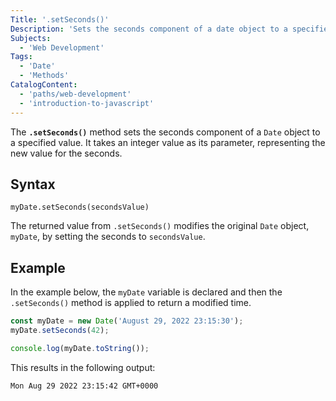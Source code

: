 ```yaml
---
Title: '.setSeconds()'
Description: 'Sets the seconds component of a date object to a specified value.'
Subjects:
  - 'Web Development'
Tags:
  - 'Date'
  - 'Methods'
CatalogContent:
  - 'paths/web-development'
  - 'introduction-to-javascript'
---
```


The **`.setSeconds()`** method sets the seconds component of a `Date` object to a specified value. It takes an integer value as its parameter, representing the new value for the seconds.

## Syntax

```pseudo
myDate.setSeconds(secondsValue)
```

The returned value from `.setSeconds()` modifies the original `Date` object, `myDate`, by setting the seconds to `secondsValue`.

## Example

In the example below, the `myDate` variable is declared and then the `.setSeconds()` method is applied to return a modified time.

```js
const myDate = new Date('August 29, 2022 23:15:30');
myDate.setSeconds(42);

console.log(myDate.toString());
```

This results in the following output:

```shell
Mon Aug 29 2022 23:15:42 GMT+0000
```
